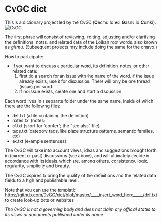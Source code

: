 # CvGC dict

This is a dictionary project led by the CvGC (**C**ecmu lo **v**oi **G**asnu lo **C**umki). 
![CvGC](https://avatars2.githubusercontent.com/u/20906737?v=3&s=200)

The first phase will consist of reviewing, editing, adjusting and/or clarifying the definitions, notes, and related data of the Lojban root words, also known as *gismu*. (Subsequent projects may include doing the same for the cmavo.)

How to participate:

* If you want to discuss a particular word, its definition, notes, or other related data:
  1. first do a search for an issue with the name of the word. If the issue already exists, use it for discussion. There will only be one thread (issue) per word.
  2. If no issue exists, create one and start a discussion.

Each word lives in a separate folder under the same name, inside of which there are the following files:
* def.txt (a file containing the definition)
* notes.txt (notes)
* cf.txt (short for "confer"; the "see also" file)
* tags.txt (category tags, like place structure patterns, semantic families, etc)
* ex.txt (example sentences)

The CvGC will take into account views, ideas and suggestions brought forth in (current or past) discussions (see above), and will ultimately decide in accordance with its ideals, which are, among others, consistency, logic, regularity, simplicity and beauty.

The CvGC aspires to bring the quality of the definitions and the related data fields to a high and publishable level.

Note that you can use the templatic https://github.com/CvGC/dict/blob/master/____insert_word_here_____/def.txt to create look-up bots or websites.

*The CvGC is not a governing body and does not claim any official status to its views or documents published under its name.*
